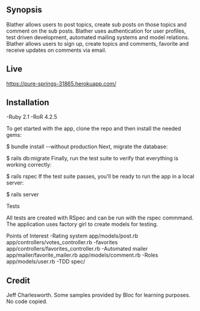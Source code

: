 ## Synopsis

Blather allows users to post topics, create sub posts on those topics and comment on the sub posts. Blather uses authentication for user profiles, test driven development, automated mailing systems and model relations. Blather allows users to sign up, create topics and comments, favorite and receive updates on comments via email.

## Live
https://pure-springs-31865.herokuapp.com/

## Installation

-Ruby 2.1
-RoR 4.2.5

To get started with the app, clone the repo and then install the needed gems:

$ bundle install --without production
Next, migrate the database:

$ rails db:migrate
Finally, run the test suite to verify that everything is working correctly:

$ rails rspec
If the test suite passes, you'll be ready to run the app in a local server:

$ rails server

Tests

All tests are created with RSpec and can be run with the rspec commmand. The application uses factory girl to create models for testing.

Points of Interest
-Rating system
  app/models/post.rb
  app/controllers/votes_controller.rb
-favorites
  app/controllers/favorites_controller.rb
-Automated mailer
  app/mailer/favorite_mailer.rb
  app/models/comment.rb
-Roles
  app/models/user.rb
-TDD
  spec/
  
## Credit

Jeff Charlesworth. Some samples provided by Bloc for learning purposes. No code copied. 
